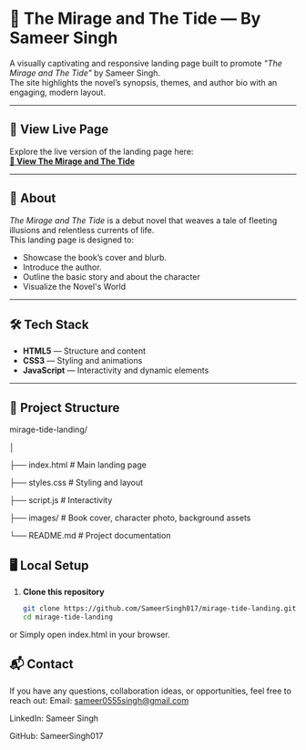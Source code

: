 # 🌊 The Mirage and The Tide — By Sameer Singh

A visually captivating and responsive landing page built to promote *"The Mirage and The Tide"* by Sameer Singh.  
The site highlights the novel’s synopsis, themes, and author bio with an engaging, modern layout.

---

## 🔗 View Live Page
Explore the live version of the landing page here:  
[**🌊 View The Mirage and The Tide**](https://themirageandthetide-by-ss.netlify.app)  

---

## 📖 About
*The Mirage and The Tide* is a debut novel that weaves a tale of fleeting illusions and relentless currents of life.  
This landing page is designed to:
- Showcase the book’s cover and blurb.
- Introduce the author.
- Outline the basic story and about the character
- Visualize the Novel's World

---

## 🛠️ Tech Stack
- **HTML5** — Structure and content
- **CSS3** — Styling and animations
- **JavaScript** — Interactivity and dynamic elements

---

## 📂 Project Structure
mirage-tide-landing/

│

├── index.html # Main landing page

├── styles.css # Styling and layout

├── script.js # Interactivity

├── images/ # Book cover, character photo, background assets

└── README.md # Project documentation


## 🖥️ Local Setup
1. **Clone this repository**
   ```bash
   git clone https://github.com/SameerSingh017/mirage-tide-landing.git
   cd mirage-tide-landing

or Simply open index.html in your browser.


## 📬 Contact
If you have any questions, collaboration ideas, or opportunities, feel free to reach out:
Email: sameer0555singh@gmail.com

LinkedIn: Sameer Singh

GitHub: SameerSingh017




